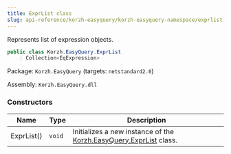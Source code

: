 ```yaml
---
title: ExprList class
slug: api-reference/korzh-easyquery/korzh-easyquery-namespace/exprlist-class
---
```

Represents list of expression objects.
```csharp
public class Korzh.EasyQuery.ExprList
    : Collection<EqExpression>

```
Package: `Korzh.EasyQuery` (targets: `netstandard2.0`)

Assembly: `Korzh.EasyQuery.dll`

### Constructors

| Name | Type | Description | 
| --- | --- | --- | 
| ExprList() | `void` | Initializes a new instance of the [Korzh.EasyQuery.ExprList](api-reference/korzh-easyquery/korzh-easyquery-namespace/exprlist-class) class. |